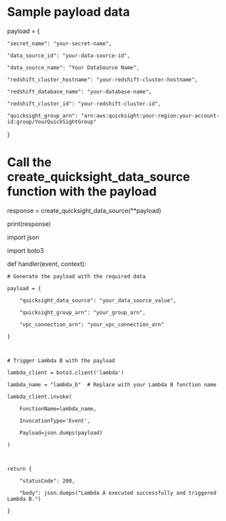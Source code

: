 # Sample payload data

payload = {

    "secret_name": "your-secret-name",

    "data_source_id": "your-data-source-id",

    "data_source_name": "Your DataSource Name",

    "redshift_cluster_hostname": "your-redshift-cluster-hostname",

    "redshift_database_name": "your-database-name",

    "redshift_cluster_id": "your-redshift-cluster-id",

    "quicksight_group_arn": "arn:aws:quicksight:your-region:your-account-id:group/YourQuickSightGroup"

}



# Call the create_quicksight_data_source function with the payload

response = create_quicksight_data_source(**payload)

print(response)





import json

import boto3



def handler(event, context):

    # Generate the payload with the required data

    payload = {

        "quicksight_data_source": "your_data_source_value",

        "quicksight_group_arn": "your_group_arn",

        "vpc_connection_arn": "your_vpc_connection_arn"

    }



    # Trigger Lambda B with the payload

    lambda_client = boto3.client('lambda')

    lambda_name = "lambda_b"  # Replace with your Lambda B function name

    lambda_client.invoke(

        FunctionName=lambda_name,

        InvocationType='Event',

        Payload=json.dumps(payload)

    )



    return {

        "statusCode": 200,

        "body": json.dumps("Lambda A executed successfully and triggered Lambda B.")

    }

